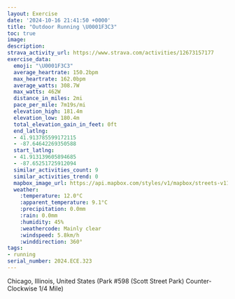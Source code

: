 ```yaml
---
layout: Exercise
date: '2024-10-16 21:41:50 +0000'
title: "Outdoor Running \U0001F3C3"
toc: true
image:
description:
strava_activity_url: https://www.strava.com/activities/12673157177
exercise_data:
  emoji: "\U0001F3C3"
  average_heartrate: 150.2bpm
  max_heartrate: 162.0bpm
  average_watts: 308.7W
  max_watts: 462W
  distance_in_miles: 2mi
  pace_per_mile: 7m19s/mi
  elevation_high: 181.4m
  elevation_low: 180.4m
  total_elevation_gain_in_feet: 0ft
  end_latlng:
  - 41.913785599172115
  - -87.64642269350588
  start_latlng:
  - 41.913139605894685
  - -87.65251725912094
  similar_activities_count: 9
  similar_activities_trend: 0
  mapbox_image_url: https://api.mapbox.com/styles/v1/mapbox/streets-v11/static/path-5+787af2-1.0(w~x~Ftk~uOjE%7DGb%40_ABOBk%40EmA%40EHABMCaA%60%40cACcPCsAJ%7D%40E%5BIgB%3Fi%40%40OAUBEDCp%40HbAGFDBRCZBv%40EfABxADNPXPNRF~AKPKHMHWDa%40C%7BBCc%40IWOSWQOEUB%5BAi%40LOJKVKj%40Cb%40DrBDXFLNRZLtAARGJIHKJWBe%40AkBAk%40GY%5Ba%40MIMGM%3FmATOFMRGVCZ%3F~%40DzAFXHLNNPFxACTGTYDOBS%3FmBCw%40EYGOIMSKMCsAASHQPIRCPAjBCf%40Bb%40BNNVJH%5CJj%40B%60%40CPERMHMHW%40SEcDCQEOUWMEm%40Ig%40Ba%40As%40SUJy%40Ie%40B%5DLKCOOEAa%40Je%40EYHWE%7D%40Hy%40A%5BBWIK%3Fc%40H_%40CiALi%40%3FWBIBCNH~C),pin-s-s+e5b22e(-87.65131,41.91228),pin-s-f+89ae00(-87.64458000000003,41.91383000000001)/auto/800x800?access_token=pk.eyJ1Ijoiam9zaGJlY2ttYW4iLCJhIjoiY205eWR2aDd1MWZ6djJrbXc4a3M0bWZleiJ9.XiG9OWkNcZk2QzjJbxLB4A
  weather:
    :temperature: 12.0°C
    :apparent_temperature: 9.1°C
    :precipitation: 0.0mm
    :rain: 0.0mm
    :humidity: 45%
    :weathercode: Mainly clear
    :windspeed: 5.8km/h
    :winddirection: 360°
tags:
- running
serial_number: 2024.ECE.323
---
```

Chicago, Illinois, United States (Park #598 (Scott Street Park) Counter-Clockwise 1/4 Mile)
